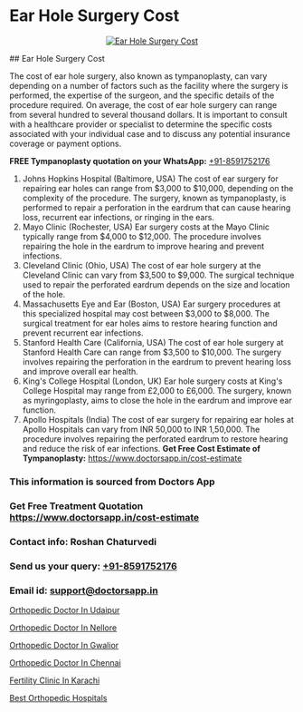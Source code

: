 # Ear Hole Surgery Cost

<p align="center">
  <a href="null">
    <img src="null" alt="Ear Hole Surgery Cost">
  </a>
</p>
## Ear Hole Surgery Cost

The cost of ear hole surgery, also known as tympanoplasty, can vary depending on a number of factors such as the facility where the surgery is performed, the expertise of the surgeon, and the specific details of the procedure required. On average, the cost of ear hole surgery can range from several hundred to several thousand dollars. It is important to consult with a healthcare provider or specialist to determine the specific costs associated with your individual case and to discuss any potential insurance coverage or payment options.

**FREE Tympanoplasty quotation on your WhatsApp:**  [+91-8591752176](https://api.whatsapp.com/send?phone=8591752176)

1) Johns Hopkins Hospital (Baltimore, USA)   The cost of ear surgery for repairing ear holes can range from $3,000 to $10,000, depending on the complexity of the procedure. The surgery, known as tympanoplasty, is performed to repair a perforation in the eardrum that can cause hearing loss, recurrent ear infections, or ringing in the ears. 
2) Mayo Clinic (Rochester, USA)   Ear surgery costs at the Mayo Clinic typically range from $4,000 to $12,000. The procedure involves repairing the hole in the eardrum to improve hearing and prevent infections. 
3) Cleveland Clinic (Ohio, USA)   The cost of ear hole surgery at the Cleveland Clinic can vary from $3,500 to $9,000. The surgical technique used to repair the perforated eardrum depends on the size and location of the hole. 
4) Massachusetts Eye and Ear (Boston, USA)   Ear surgery procedures at this specialized hospital may cost between $3,000 to $8,000. The surgical treatment for ear holes aims to restore hearing function and prevent recurrent ear infections. 
5) Stanford Health Care (California, USA)   The cost of ear hole surgery at Stanford Health Care can range from $3,500 to $10,000. The surgery involves repairing the perforation in the eardrum to prevent hearing loss and improve overall ear health. 
6) King's College Hospital (London, UK)   Ear hole surgery costs at King's College Hospital may range from £2,000 to £6,000. The surgery, known as myringoplasty, aims to close the hole in the eardrum and improve ear function. 
7) Apollo Hospitals (India)   The cost of ear surgery for repairing ear holes at Apollo Hospitals can vary from INR 50,000 to INR 1,50,000. The procedure involves repairing the perforated eardrum to restore hearing and reduce the risk of ear infections.
**Get Free Cost Estimate of Tympanoplasty:** https://www.doctorsapp.in/cost-estimate

### This information is sourced from Doctors App 
### Get Free Treatment Quotation https://www.doctorsapp.in/cost-estimate
### Contact info: Roshan Chaturvedi 
### Send us your query: [+91-8591752176](https://api.whatsapp.com/send?phone=8591752176) 
### Email id: support@doctorsapp.in

[Orthopedic Doctor In Udaipur](https://www.linkedin.com/pulse/orthopedic-doctor-udaipur-meniscus-tear-treatment-e4nge?trackingId=%2FuTH2N42Rb9kKtPiZtAjJA%3D%3D&lipi=urn%3Ali%3Apage%3Ad_flagship3_company_admin%3BYMgSyE7iTb6%2BgQ5kQEIvvw%3D%3D)

[Orthopedic Doctor In Nellore](https://www.linkedin.com/pulse/orthopedic-doctor-nellore-doctorsapp-khulna-1ra4e?trackingId=qRf8uoAYlR46rJjYehvptw%3D%3D&lipi=urn%3Ali%3Apage%3Ad_flagship3_company_admin%3BEfzsr1%2BmQ6eR1XkJR7MU1A%3D%3D)

[Orthopedic Doctor In Gwalior](https://medium.com/@vimalrana22/orthopedic-doctor-in-gwalior-db56315fa585)

[Orthopedic Doctor In Chennai](https://medium.com/@manish632504/orthopedic-doctor-in-chennai-068b4531fa11)

[Fertility Clinic In Karachi](https://doctors-apps.github.io/doctorsapp/fertility-clinic-in-karachi)

[Best Orthopedic Hospitals](https://doctors-apps.github.io/doctorsapp/best-orthopedic-hospitals)

